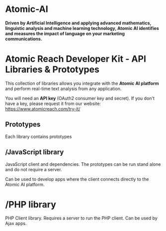 # Atomic-AI
**Driven by Artificial Intelligence and applying advanced mathematics, linguistic analysis and machine learning technology, Atomic AI identifies and measures the impact of language on your marketing communications.** 

# Atomic Reach Developer Kit - API Libraries &amp; Prototypes

This collection of libraries allows you integrate with the **Atomic AI platform** and perform real-time text analysis from any application.

You will need an **API key** (OAuth2 consumer key and secret). If you don't have a key, please request it from our website: https://www.atomicreach.com/try-it/

## Prototypes

Each library contains prototypes 

## /JavaScript library

JavaScript client and dependencies. The prototypes can be run stand alone and do not require a server.

Can be used to develop apps where the client connects directly to the Atomic AI platform.

# /PHP library

PHP Client library. Requires a server to run the PHP client. Can be used by Ajax apps.

